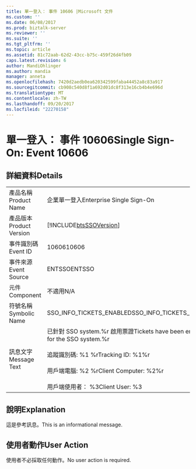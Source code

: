 ```yaml
---
title: 單一登入： 事件 10606 |Microsoft 文件
ms.custom: ''
ms.date: 06/08/2017
ms.prod: biztalk-server
ms.reviewer: ''
ms.suite: ''
ms.tgt_pltfrm: ''
ms.topic: article
ms.assetid: 81c72aab-62d2-43cc-b75c-459f26d4fb09
caps.latest.revision: 6
author: MandiOhlinger
ms.author: mandia
manager: anneta
ms.openlocfilehash: 7420d2aedb0ea620342599faba44452a8c83a917
ms.sourcegitcommit: cb908c540d8f1a692d01dc8f313e16cb4b4e696d
ms.translationtype: MT
ms.contentlocale: zh-TW
ms.lasthandoff: 09/20/2017
ms.locfileid: "22270158"
---
```

# <a name="single-sign-on-event-10606"></a><span data-ttu-id="30998-102">單一登入： 事件 10606</span><span class="sxs-lookup"><span data-stu-id="30998-102">Single Sign-On: Event 10606</span></span>
## <a name="details"></a><span data-ttu-id="30998-103">詳細資料</span><span class="sxs-lookup"><span data-stu-id="30998-103">Details</span></span>  
  
|||  
|-|-|  
|<span data-ttu-id="30998-104">產品名稱</span><span class="sxs-lookup"><span data-stu-id="30998-104">Product Name</span></span>|<span data-ttu-id="30998-105">企業單一登入</span><span class="sxs-lookup"><span data-stu-id="30998-105">Enterprise Single Sign-On</span></span>|  
|<span data-ttu-id="30998-106">產品版本</span><span class="sxs-lookup"><span data-stu-id="30998-106">Product Version</span></span>|[!INCLUDE[btsSSOVersion](../includes/btsssoversion-md.md)]|  
|<span data-ttu-id="30998-107">事件識別碼</span><span class="sxs-lookup"><span data-stu-id="30998-107">Event ID</span></span>|<span data-ttu-id="30998-108">10606</span><span class="sxs-lookup"><span data-stu-id="30998-108">10606</span></span>|  
|<span data-ttu-id="30998-109">事件來源</span><span class="sxs-lookup"><span data-stu-id="30998-109">Event Source</span></span>|<span data-ttu-id="30998-110">ENTSSO</span><span class="sxs-lookup"><span data-stu-id="30998-110">ENTSSO</span></span>|  
|<span data-ttu-id="30998-111">元件</span><span class="sxs-lookup"><span data-stu-id="30998-111">Component</span></span>|<span data-ttu-id="30998-112">不適用</span><span class="sxs-lookup"><span data-stu-id="30998-112">N/A</span></span>|  
|<span data-ttu-id="30998-113">符號名稱</span><span class="sxs-lookup"><span data-stu-id="30998-113">Symbolic Name</span></span>|<span data-ttu-id="30998-114">SSO_INFO_TICKETS_ENABLED</span><span class="sxs-lookup"><span data-stu-id="30998-114">SSO_INFO_TICKETS_ENABLED</span></span>|  
|<span data-ttu-id="30998-115">訊息文字</span><span class="sxs-lookup"><span data-stu-id="30998-115">Message Text</span></span>|<span data-ttu-id="30998-116">已針對 SSO system.%r 啟用票證</span><span class="sxs-lookup"><span data-stu-id="30998-116">Tickets have been enabled for the SSO system.%r</span></span><br /><br /> <span data-ttu-id="30998-117">追蹤識別碼: %1 %r</span><span class="sxs-lookup"><span data-stu-id="30998-117">Tracking ID: %1%r</span></span><br /><br /> <span data-ttu-id="30998-118">用戶端電腦: %2 %r</span><span class="sxs-lookup"><span data-stu-id="30998-118">Client Computer: %2%r</span></span><br /><br /> <span data-ttu-id="30998-119">用戶端使用者： %3</span><span class="sxs-lookup"><span data-stu-id="30998-119">Client User: %3</span></span>|  
  
## <a name="explanation"></a><span data-ttu-id="30998-120">說明</span><span class="sxs-lookup"><span data-stu-id="30998-120">Explanation</span></span>  
 <span data-ttu-id="30998-121">這是參考訊息。</span><span class="sxs-lookup"><span data-stu-id="30998-121">This is an informational message.</span></span>  
  
## <a name="user-action"></a><span data-ttu-id="30998-122">使用者動作</span><span class="sxs-lookup"><span data-stu-id="30998-122">User Action</span></span>  
 <span data-ttu-id="30998-123">使用者不必採取任何動作。</span><span class="sxs-lookup"><span data-stu-id="30998-123">No user action is required.</span></span>